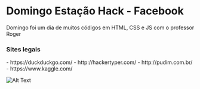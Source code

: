 # Domingo Estação Hack - Facebook
Domingo foi um dia de muitos códigos em HTML, CSS e JS com o professor Roger

<h3>Sites legais</h3>
- https://duckduckgo.com/
- http://hackertyper.com/
- http://pudim.com.br/
- https://www.kaggle.com/

![Alt Text](https://media.giphy.com/media/o0vwzuFwCGAFO/giphy.gif)

